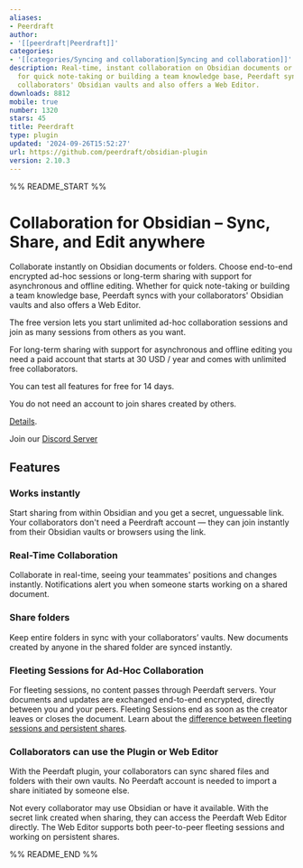 ```yaml
---
aliases:
- Peerdraft
author:
- '[[peerdraft|Peerdraft]]'
categories:
- '[[categories/Syncing and collaboration|Syncing and collaboration]]'
description: Real-time, instant collaboration on Obsidian documents or folders. Whether
  for quick note-taking or building a team knowledge base, Peerdaft syncs with your
  collaborators' Obsidian vaults and also offers a Web Editor.
downloads: 8812
mobile: true
number: 1320
stars: 45
title: Peerdraft
type: plugin
updated: '2024-09-26T15:52:27'
url: https://github.com/peerdraft/obsidian-plugin
version: 2.10.3
---
```


%% README_START %%

# Collaboration for Obsidian – Sync, Share, and Edit anywhere

Collaborate instantly on Obsidian documents or folders. Choose end-to-end encrypted ad-hoc sessions or long-term sharing with support for asynchronous and offline editing. Whether for quick note-taking or building a team knowledge base, Peerdaft syncs with your collaborators' Obsidian vaults and also offers a Web Editor.

The free version lets you start unlimited ad-hoc collaboration sessions and join as many sessions from others as you want.

For long-term sharing with support for asynchronous and offline editing you need a paid account that starts at 30 USD / year and comes with unlimited free collaborators.

You can test all features for free for 14 days.

You do not need an account to join shares created by others.

[Details](https://www.peerdraft.app/#pricing).

Join our [Discord Server](https://discord.gg/bKtVfTAkXt)

## Features

###  Works instantly

Start sharing from within Obsidian and you get a secret, unguessable link. Your collaborators don't need a Peerdraft account — they can join instantly from their Obsidian vaults or browsers using the link.

###  Real-Time Collaboration

Collaborate in real-time, seeing your teammates' positions and changes instantly. Notifications alert you when someone starts working on a shared document.

###  Share folders

Keep entire folders in sync with your collaborators’ vaults. New documents created by anyone in the shared folder are synced instantly.

###  Fleeting Sessions for Ad-Hoc Collaboration

For fleeting sessions, no content passes through Peerdaft servers. Your documents and updates are exchanged end-to-end encrypted, directly between you and your peers. Fleeting Sessions end as soon as the creator leaves or closes the document. Learn about the [difference between fleeting sessions and persistent shares](https://www.peerdraft.app/documentation/explanations/what-is-the-difference-between-persistent-and-fleeting).

### Collaborators can use the Plugin or Web Editor

With the Peerdaft plugin, your collaborators can sync shared files and folders with their own vaults. No Peerdaft account is needed to import a share initiated by someone else.

Not every collaborator may use Obsidian or have it available. With the secret link created when sharing, they can access the Peerdaft Web Editor directly. The Web Editor supports both peer-to-peer fleeting sessions and working on persistent shares.

%% README_END %%